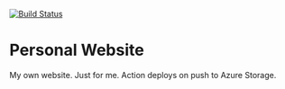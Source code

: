 [![Build Status](https://dev.azure.com/benekuehn/PersWebsite/_apis/build/status/PersWebsite-CI-CD?branchName=master)](https://dev.azure.com/benekuehn/PersWebsite/_build/latest?definitionId=2&branchName=master)
# Personal Website
My own website. Just for me. Action deploys on push to Azure Storage.
